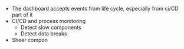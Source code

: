 
- The dashboard accepts events from life cycle, especially from ci/CD part of it
- CI/CD and process monitoring
	- Detect slow components
	- Detect data breaks
- Sheer compon
<!--stackedit_data:
eyJoaXN0b3J5IjpbMTEyMDg0MTU4MF19
-->